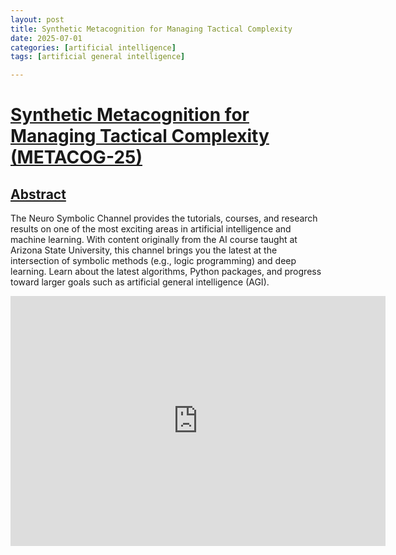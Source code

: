 ```yaml
---
layout: post
title: Synthetic Metacognition for Managing Tactical Complexity
date: 2025-07-01
categories: [artificial intelligence]
tags: [artificial general intelligence]

---
```


# [Synthetic Metacognition for Managing Tactical Complexity (METACOG-25)](https://www.youtube.com/watch?v=2p9m6BH1wZE)



## [Abstract](https://notebooklm.google.com/notebook/b3d6d6d9-bd02-4acc-91f6-21a388dff6c9/audio)

The Neuro Symbolic Channel provides the tutorials, courses, and research results on one of the most exciting areas in artificial intelligence and machine learning.  With content originally from the AI course taught at Arizona State University, this channel brings you the latest at the intersection of symbolic methods (e.g., logic programming) and deep learning.  Learn about the latest algorithms, Python packages, and progress toward larger goals such as artificial general intelligence (AGI).

<iframe width="600" height="400" src="https://www.youtube.com/embed/2p9m6BH1wZE?si=MZGjoEJurWSKCp7B" title="YouTube video player" frameborder="0" allow="accelerometer; autoplay; clipboard-write; encrypted-media; gyroscope; picture-in-picture; web-share" referrerpolicy="strict-origin-when-cross-origin" allowfullscreen></iframe>